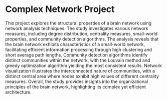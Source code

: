 # Complex Network Project
 
This project explores the structural properties of a brain network using network analysis techniques. The study investigates various network measures, including degree distribution, centrality measures, small-world properties, and community detection algorithms. The analysis reveals that the brain network exhibits characteristics of a small-world network, facilitating efficient information processing through high clustering and short average path lengths. Community detection algorithms identify distinct communities within the network, with the Louvain method and greedy optimization algorithm yielding the most consistent results. Network visualization illustrates the interconnected nature of communities, with a distinct central area where nodes exhibit high values of different centrality measures. Overall, the study provides insights into the organizational principles of the brain network, highlighting its complex yet efficient architecture.
